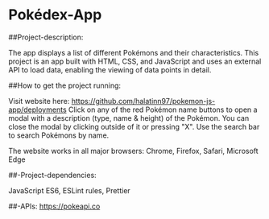 # Pokédex-App

##Project-description:

The  app displays a list of different Pokémons and their
characteristics. This project is an app built with HTML, CSS, and JavaScript and
uses an external API to load data, enabling the viewing of data
points in detail.

##How to get the project running:

Visit website here: https://github.com/halatinn97/pokemon-js-app/deployments
Click on any of the red Pokémon name buttons to open a modal with a description
(type, name & height) of the Pokémon. You can close the modal by clicking outside
of it or pressing "X". Use the search bar to search Pokémons by name.

The website works in all major browsers: Chrome, Firefox, Safari, Microsoft Edge

##-Project-dependencies:

JavaScript ES6, ESLint rules, Prettier

##-APIs: https://pokeapi.co
